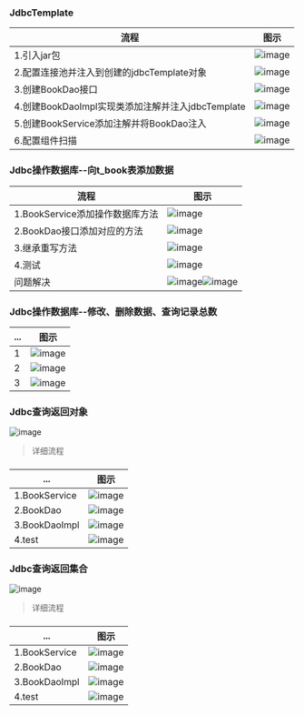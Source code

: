 ### JdbcTemplate
|流程|图示|
|---|---|
|1.引入jar包|![image](https://user-images.githubusercontent.com/87599765/148723135-1f3673a2-7c48-4baa-b15e-b7fd6e5f99e9.png)|
|2.配置连接池并注入到创建的jdbcTemplate对象|![image](https://user-images.githubusercontent.com/87599765/148723247-9e128b80-2f08-4795-8666-94953ada7107.png)|
|3.创建BookDao接口|![image](https://user-images.githubusercontent.com/87599765/148723290-923813bf-8ca0-45e1-869c-47ffe5e86574.png)|
|4.创建BookDaoImpl实现类添加注解并注入jdbcTemplate|![image](https://user-images.githubusercontent.com/87599765/148723380-3de93789-c259-480a-bf91-454fe1693ae2.png)|
|5.创建BookService添加注解并将BookDao注入|![image](https://user-images.githubusercontent.com/87599765/148723424-262d7324-07bf-45e5-897c-4f8381dd1266.png)|
|6.配置组件扫描|![image](https://user-images.githubusercontent.com/87599765/148723483-4b087081-7d24-4996-9a3a-01f3fa95150c.png)|

  
### Jdbc操作数据库--向t_book表添加数据
|流程|图示|
|---|---|
|1.BookService添加操作数据库方法|![image](https://user-images.githubusercontent.com/87599765/148727594-793526fb-fce8-47c7-a169-e3dc843f07e5.png)|
|2.BookDao接口添加对应的方法|![image](https://user-images.githubusercontent.com/87599765/148727644-538a05df-35e7-48f0-9e57-6e893e89b03b.png)|
|3.继承重写方法|![image](https://user-images.githubusercontent.com/87599765/148727718-49c47e65-2f12-4061-8644-9fb0f760eb5e.png)|
|4.测试|![image](https://user-images.githubusercontent.com/87599765/148727774-07854dcf-1802-477d-99d6-fbaa87fa9664.png)|
|问题解决|![image](https://user-images.githubusercontent.com/87599765/148727904-0ef71b70-83ec-4b17-94b9-d6cdc9098b52.png)![image](https://user-images.githubusercontent.com/87599765/148727953-b98b0829-6f60-4904-898b-c860bbada823.png)|

### Jdbc操作数据库--修改、删除数据、查询记录总数
|...|图示|
|---|---|
|1|![image](https://user-images.githubusercontent.com/87599765/148731691-7a501fea-56b8-4a06-b143-ec15bfee948b.png)|
|2|![image](https://user-images.githubusercontent.com/87599765/148731736-fb6f2a45-ac4b-45c0-b1ce-e1d6d7e2f8dd.png)|
|3|![image](https://user-images.githubusercontent.com/87599765/148731855-83201e82-0202-48e6-9430-61ba45cd60d8.png)|

### Jdbc查询返回对象
![image](https://user-images.githubusercontent.com/87599765/148777684-f01bc9e0-0fc0-4210-9cd5-90333f444d80.png)
> 详细流程  
### 
|...|图示|
|---|---|
|1.BookService|![image](https://user-images.githubusercontent.com/87599765/148779638-33b0f792-c7d6-4700-8c51-703dfa4e7d34.png)|
|2.BookDao|![image](https://user-images.githubusercontent.com/87599765/148779725-02eb7c82-5001-442f-a81a-93fbe8f31a40.png)|
|3.BookDaoImpl|![image](https://user-images.githubusercontent.com/87599765/148779848-2034a816-bea9-4c16-ad6b-fd20fe1cfb37.png)|
|4.test|![image](https://user-images.githubusercontent.com/87599765/148779963-960424e6-7bdf-4edf-8045-da1238d41793.png)|

### Jdbc查询返回集合
![image](https://user-images.githubusercontent.com/87599765/148778776-9129a1bc-3b03-43aa-bcb7-d8f688ffb8c0.png)
> 详细流程  
### 
|...|图示|
|---|---|
|1.BookService|![image](https://user-images.githubusercontent.com/87599765/148780088-6368e03a-a064-44c3-a715-5dee12294d1c.png)|
|2.BookDao|![image](https://user-images.githubusercontent.com/87599765/148780169-8760196e-943a-4080-9ba9-a28f120fd015.png)|
|3.BookDaoImpl|![image](https://user-images.githubusercontent.com/87599765/148780269-3f7fd9c4-7a69-4c70-be6b-5a7ad1ae34fb.png)|
|4.test|![image](https://user-images.githubusercontent.com/87599765/148780339-efc6c5f4-4571-4825-a851-4955b8a2c3de.png)|
